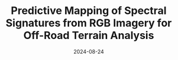 ---
title: "Predictive Mapping of Spectral Signatures from RGB Imagery for Off-Road Terrain Analysis"
image: /images/publications/sarvesh_icraw.jpg
collection: publications
category: conferences
permalink: /publication/2024-09-01-ananya-RAL
# excerpt: 'This paper is about fixing template issue #693.'
date: 2024-08-24
venue: 'IEEE Conference on Robotics and Automation Workshop on Resilient Off-road Autonomy'
paperurl: 'https://arxiv.org/pdf/2405.04979'
citation: '<b>Sarvesh Prajapati</b>, Ananya Trivedi, Bruce Maxwell, Taşkin Padır'
# slidesurl: 'ab'
---